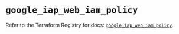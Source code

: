 # `google_iap_web_iam_policy`

Refer to the Terraform Registry for docs: [`google_iap_web_iam_policy`](https://registry.terraform.io/providers/hashicorp/google-beta/5.40.0/docs/resources/google_iap_web_iam_policy).
